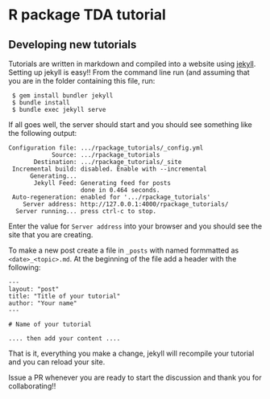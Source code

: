 # R package TDA tutorial

## Developing new tutorials

Tutorials are written in markdown and compiled into a website using
[jekyll](https://jekyllrb.com/).  Setting up jekyll is easy!!  From the command
line run (and assuming that you are in the folder containing this file, run:

     $ gem install bundler jekyll
     $ bundle install
     $ bundle exec jekyll serve

If all goes well, the server should start and you should see something like the
following output:

    Configuration file: .../rpackage_tutorials/_config.yml
                Source: .../rpackage_tutorials
           Destination: .../rpackage_tutorials/_site
     Incremental build: disabled. Enable with --incremental
          Generating...
           Jekyll Feed: Generating feed for posts
                        done in 0.464 seconds.
     Auto-regeneration: enabled for '.../rpackage_tutorials'
        Server address: http://127.0.0.1:4000/rpackage_tutorials/
      Server running... press ctrl-c to stop.

Enter the value for `Server address` into your browser and you should see the
site that you are creating.

To make a new post create a file in `_posts` with named formmatted as
`<date>_<topic>.md`. At the beginning of the file add a header with the
following:

    ---
    layout: "post"
    title: "Title of your tutorial"
    author: "Your name"
    ---

    # Name of your tutorial

    .... then add your content ....

That is it, everything you make a change, jekyll will recompile your tutorial
and you can reload your site.

Issue a PR whenever you are ready to start the discussion and thank you for
collaborating!!




